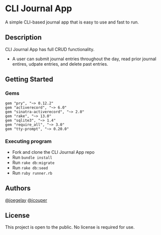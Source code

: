 # CLI Journal App 

A simple CLI-based journal app that is easy to use and fast to run.  

## Description

CLI Journal App has full CRUD functionality. 
- A user can submit journal entries throughout the day, read prior journal entires, udpate entries, and delete past entries. 

## Getting Started

### Gems
```
gem "pry", "~> 0.12.2"
gem "activerecord", "~> 6.0"
gem "sinatra-activerecord", "~> 2.0"
gem "rake", "~> 13.0"
gem "sqlite3", "~> 1.4"
gem "require_all", "~> 3.0"
gem "tty-prompt", "~> 0.20.0"
```
### Executing program

* Fork and clone the CLI Journal App repo
* Run ``` bundle install ```
* Run ``` rake db:migrate ```
* Run ``` rake db:seed ```
* Run ``` ruby runner.rb ```

## Authors

[@joegelay](https://github.com/joegelay)
[@jcouper](https://github.com/jcouper)

## License

This project is open to the public. No license is required for use.